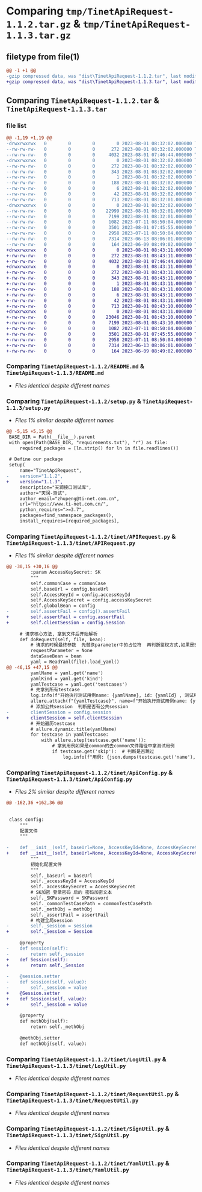 # Comparing `tmp/TinetApiRequest-1.1.2.tar.gz` & `tmp/TinetApiRequest-1.1.3.tar.gz`

## filetype from file(1)

```diff
@@ -1 +1 @@
-gzip compressed data, was "dist\TinetApiRequest-1.1.2.tar", last modified: Tue Aug  1 08:32:02 2023, max compression
+gzip compressed data, was "dist\TinetApiRequest-1.1.3.tar", last modified: Tue Aug  1 08:43:11 2023, max compression
```

## Comparing `TinetApiRequest-1.1.2.tar` & `TinetApiRequest-1.1.3.tar`

### file list

```diff
@@ -1,19 +1,19 @@
-drwxrwxrwx   0        0        0        0 2023-08-01 08:32:02.000000 TinetApiRequest-1.1.2/
--rw-rw-rw-   0        0        0      272 2023-08-01 08:32:02.000000 TinetApiRequest-1.1.2/PKG-INFO
--rw-rw-rw-   0        0        0     4032 2023-08-01 07:46:44.000000 TinetApiRequest-1.1.2/README.md
-drwxrwxrwx   0        0        0        0 2023-08-01 08:32:02.000000 TinetApiRequest-1.1.2/TinetApiRequest.egg-info/
--rw-rw-rw-   0        0        0      272 2023-08-01 08:32:02.000000 TinetApiRequest-1.1.2/TinetApiRequest.egg-info/PKG-INFO
--rw-rw-rw-   0        0        0      343 2023-08-01 08:32:02.000000 TinetApiRequest-1.1.2/TinetApiRequest.egg-info/SOURCES.txt
--rw-rw-rw-   0        0        0        1 2023-08-01 08:32:02.000000 TinetApiRequest-1.1.2/TinetApiRequest.egg-info/dependency_links.txt
--rw-rw-rw-   0        0        0      188 2023-08-01 08:32:02.000000 TinetApiRequest-1.1.2/TinetApiRequest.egg-info/requires.txt
--rw-rw-rw-   0        0        0        6 2023-08-01 08:32:02.000000 TinetApiRequest-1.1.2/TinetApiRequest.egg-info/top_level.txt
--rw-rw-rw-   0        0        0       42 2023-08-01 08:32:02.000000 TinetApiRequest-1.1.2/setup.cfg
--rw-rw-rw-   0        0        0      713 2023-08-01 08:32:01.000000 TinetApiRequest-1.1.2/setup.py
-drwxrwxrwx   0        0        0        0 2023-08-01 08:32:02.000000 TinetApiRequest-1.1.2/tinet/
--rw-rw-rw-   0        0        0    22999 2023-08-01 08:32:01.000000 TinetApiRequest-1.1.2/tinet/APIRequest.py
--rw-rw-rw-   0        0        0     7199 2023-08-01 08:32:01.000000 TinetApiRequest-1.1.2/tinet/ApiConfig.py
--rw-rw-rw-   0        0        0     1082 2023-07-11 08:50:04.000000 TinetApiRequest-1.1.2/tinet/LogUtil.py
--rw-rw-rw-   0        0        0     3501 2023-08-01 07:45:55.000000 TinetApiRequest-1.1.2/tinet/RequestUtil.py
--rw-rw-rw-   0        0        0     2958 2023-07-11 08:50:04.000000 TinetApiRequest-1.1.2/tinet/SignUtil.py
--rw-rw-rw-   0        0        0     7314 2023-06-13 08:06:01.000000 TinetApiRequest-1.1.2/tinet/YamlUtil.py
--rw-rw-rw-   0        0        0      164 2023-06-09 08:49:02.000000 TinetApiRequest-1.1.2/tinet/__init__.py
+drwxrwxrwx   0        0        0        0 2023-08-01 08:43:11.000000 TinetApiRequest-1.1.3/
+-rw-rw-rw-   0        0        0      272 2023-08-01 08:43:11.000000 TinetApiRequest-1.1.3/PKG-INFO
+-rw-rw-rw-   0        0        0     4032 2023-08-01 07:46:44.000000 TinetApiRequest-1.1.3/README.md
+drwxrwxrwx   0        0        0        0 2023-08-01 08:43:11.000000 TinetApiRequest-1.1.3/TinetApiRequest.egg-info/
+-rw-rw-rw-   0        0        0      272 2023-08-01 08:43:11.000000 TinetApiRequest-1.1.3/TinetApiRequest.egg-info/PKG-INFO
+-rw-rw-rw-   0        0        0      343 2023-08-01 08:43:11.000000 TinetApiRequest-1.1.3/TinetApiRequest.egg-info/SOURCES.txt
+-rw-rw-rw-   0        0        0        1 2023-08-01 08:43:11.000000 TinetApiRequest-1.1.3/TinetApiRequest.egg-info/dependency_links.txt
+-rw-rw-rw-   0        0        0      188 2023-08-01 08:43:11.000000 TinetApiRequest-1.1.3/TinetApiRequest.egg-info/requires.txt
+-rw-rw-rw-   0        0        0        6 2023-08-01 08:43:11.000000 TinetApiRequest-1.1.3/TinetApiRequest.egg-info/top_level.txt
+-rw-rw-rw-   0        0        0       42 2023-08-01 08:43:11.000000 TinetApiRequest-1.1.3/setup.cfg
+-rw-rw-rw-   0        0        0      713 2023-08-01 08:43:10.000000 TinetApiRequest-1.1.3/setup.py
+drwxrwxrwx   0        0        0        0 2023-08-01 08:43:11.000000 TinetApiRequest-1.1.3/tinet/
+-rw-rw-rw-   0        0        0    23046 2023-08-01 08:43:10.000000 TinetApiRequest-1.1.3/tinet/APIRequest.py
+-rw-rw-rw-   0        0        0     7199 2023-08-01 08:43:10.000000 TinetApiRequest-1.1.3/tinet/ApiConfig.py
+-rw-rw-rw-   0        0        0     1082 2023-07-11 08:50:04.000000 TinetApiRequest-1.1.3/tinet/LogUtil.py
+-rw-rw-rw-   0        0        0     3501 2023-08-01 07:45:55.000000 TinetApiRequest-1.1.3/tinet/RequestUtil.py
+-rw-rw-rw-   0        0        0     2958 2023-07-11 08:50:04.000000 TinetApiRequest-1.1.3/tinet/SignUtil.py
+-rw-rw-rw-   0        0        0     7314 2023-06-13 08:06:01.000000 TinetApiRequest-1.1.3/tinet/YamlUtil.py
+-rw-rw-rw-   0        0        0      164 2023-06-09 08:49:02.000000 TinetApiRequest-1.1.3/tinet/__init__.py
```

### Comparing `TinetApiRequest-1.1.2/README.md` & `TinetApiRequest-1.1.3/README.md`

 * *Files identical despite different names*

### Comparing `TinetApiRequest-1.1.2/setup.py` & `TinetApiRequest-1.1.3/setup.py`

 * *Files 1% similar despite different names*

```diff
@@ -5,15 +5,15 @@
 BASE_DIR = Path(__file__).parent
 with open(Path(BASE_DIR, "requirements.txt"), "r") as file:
     required_packages = [ln.strip() for ln in file.readlines()]
 
 # Define our package
 setup(
     name="TinetApiRequest",
-    version="1.1.2",
+    version="1.1.3",
     description="天润接口测试库",
     author="天润-测试",
     author_email="zhupeng@ti-net.com.cn",
     url="https://www.ti-net.com.cn/",
     python_requires=">=3.7",
     packages=find_namespace_packages(),
     install_requires=[required_packages],
```

### Comparing `TinetApiRequest-1.1.2/tinet/APIRequest.py` & `TinetApiRequest-1.1.3/tinet/APIRequest.py`

 * *Files 1% similar despite different names*

```diff
@@ -30,15 +30,16 @@
         :param AccessKeySecret: SK
         """
         self.commonCase = commonCase
         self.baseUrl = config.baseUrl
         self.AccessKeyId = config.accessKeyId
         self.AccessKeySecret = config.accessKeySecret
         self.globalBean = config
-        self.assertFail = config().assertFail
+        self.assertFail = config.assertFail
+        self.clientSession = config.Session
 
     # 请求核心方法, 拿到文件后开始解析
     def doRequest(self, file, bean):
         # 请求的时候最终参数  先替换parameter中的占位符  再判断鉴权方式,如果是SIGN的POST就完整parameter否则GET就为空
         requestParameter = None
         dataSaveBean = bean
         yaml = ReadYaml(file).load_yaml()
@@ -46,15 +47,15 @@
         yamlName = yaml.get('name')
         yamlKind = yaml.get('kind')
         yamlTestcase = yaml.get('testcases')
         # 先拿到所有testcase
         log.info(f"开始执行测试用例name: {yamlName}, id: {yamlId} , 测试用例: {yamlTestcase}")
         allure.attach(f"{yamlTestcase}", name=f"开始执行测试用例name: {yamlName}, id: {yamlId} ", attachment_type=allure.attachment_type.TEXT)
         # 添加公共session  判断是否有公共session
-        clientSession = config.session
+        clientSession = self.clientSession
         # 开始遍历testcase
         # allure.dynamic.title(yamlName)
         for testcase in yamlTestcase:
             with allure.step(testcase.get('name')):
                 # 拿到用例如果是common的去common文件路径中拿测试用例
                 if testcase.get('skip'):  # 判断是否跳过
                     log.info(f"用例: {json.dumps(testcase.get('name'), indent=4, ensure_ascii=False)}跳过")
```

### Comparing `TinetApiRequest-1.1.2/tinet/ApiConfig.py` & `TinetApiRequest-1.1.3/tinet/ApiConfig.py`

 * *Files 2% similar despite different names*

```diff
@@ -162,36 +162,36 @@
 
 
 class config:
     """
     配置文件
     """
 
-    def __init__(self, baseUrl=None, AccessKeyId=None, AccessKeySecret=None, SKPassword=None, commonTestCasePath=None, methObj=None, assertFail='stop', session=HttpClient()):
+    def __init__(self, baseUrl=None, AccessKeyId=None, AccessKeySecret=None, SKPassword=None, commonTestCasePath=None, methObj=None, assertFail='stop', Session=HttpClient()):
         """
         初始化配置文件
         """
         self._baseUrl = baseUrl
         self._accessKeyId = AccessKeyId
         self._accessKeySecret = AccessKeySecret
         # SK加密 登录密码 后的 密码加密文本
         self._SKPassword = SKPassword
         self._commonTestCasePath = commonTestCasePath
         self._methObj = methObj
         self._assertFail = assertFail
         # 构建全局session
-        self._session = session
+        self._Session = Session
 
     @property
-    def session(self):
-        return self._session
+    def Session(self):
+        return self._Session
 
-    @session.setter
-    def session(self, value):
-        self._session = value
+    @Session.setter
+    def Session(self, value):
+        self._Session = value
 
     @property
     def methObj(self):
         return self._methObj
 
     @methObj.setter
     def methObj(self, value):
```

### Comparing `TinetApiRequest-1.1.2/tinet/LogUtil.py` & `TinetApiRequest-1.1.3/tinet/LogUtil.py`

 * *Files identical despite different names*

### Comparing `TinetApiRequest-1.1.2/tinet/RequestUtil.py` & `TinetApiRequest-1.1.3/tinet/RequestUtil.py`

 * *Files identical despite different names*

### Comparing `TinetApiRequest-1.1.2/tinet/SignUtil.py` & `TinetApiRequest-1.1.3/tinet/SignUtil.py`

 * *Files identical despite different names*

### Comparing `TinetApiRequest-1.1.2/tinet/YamlUtil.py` & `TinetApiRequest-1.1.3/tinet/YamlUtil.py`

 * *Files identical despite different names*

